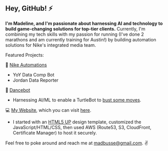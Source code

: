 ## Hey, GitHub! ⚡

**I'm Madeline, and I'm passionate about harnessing AI and technology to build game-changing solutions for top-tier clients.** Currently, I'm combining my tech skills with my passion for running (I've done 2 marathons and am currently training for Austin!) by building automation solutions for Nike's integrated media team. 

Featured Projects:

👟 [Nike Automations](https://github.com/madbusse/nike_automations)
- YoY Data Comp Bot
- Jordan Data Reporter

🦾 [Dancebot](https://github.com/madbusse/dancebot)
- Harnessing AI/ML to enable a TurtleBot to [bust some moves](https://www.youtube.com/watch?v=dN4DkEUt5Js).

💻 [My Website](https://github.com/madbusse/website), which you can visit [here](https://madbusse.com).
- I started with an [HTML5 UP](https://html5up.net) design template, customized the JavaScript/HTML/CSS, then used AWS (Route53, S3, CloudFront, Certificate Manager) to host it securely. 

Feel free to poke around and reach me at madbusse@gmail.com. ✌️
